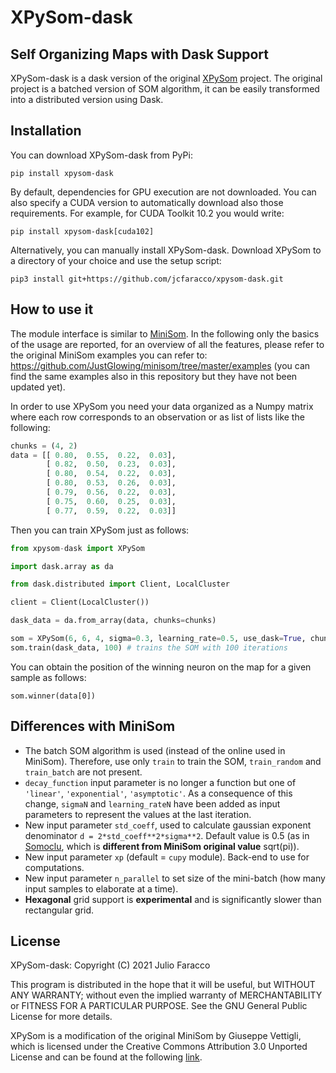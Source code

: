 <h1>XPySom-dask</h1>

Self Organizing Maps with Dask Support
--------------------

XPySom-dask is a dask version of the original [XPySom](https://github.com/Manciukic/xpysom) project. The original project is a batched version of SOM algorithm, it can be easily transformed into a distributed version using Dask.

Installation
---------------------

You can download XPySom-dask from PyPi:

    pip install xpysom-dask

By default, dependencies for GPU execution are not downloaded. 
You can also specify a CUDA version to automatically download also those 
requirements. For example, for CUDA Toolkit 10.2 you would write:

    pip install xpysom-dask[cuda102]

Alternatively, you can manually install XPySom-dask.
Download XPySom to a directory of your choice and use the setup script:

    pip3 install git+https://github.com/jcfaracco/xpysom-dask.git

How to use it
---------------------

The module interface is similar to [MiniSom](https://github.com/JustGlowing/minisom.git). In the following only the basics of the usage are reported, for an overview of all the features, please refer to the original MiniSom examples you can refer to: https://github.com/JustGlowing/minisom/tree/master/examples (you can find the same examples also in this repository but they have not been updated yet).

In order to use XPySom you need your data organized as a Numpy matrix where each row corresponds to an observation or as list of lists like the following:

```python
chunks = (4, 2)
data = [[ 0.80,  0.55,  0.22,  0.03],
        [ 0.82,  0.50,  0.23,  0.03],
        [ 0.80,  0.54,  0.22,  0.03],
        [ 0.80,  0.53,  0.26,  0.03],
        [ 0.79,  0.56,  0.22,  0.03],
        [ 0.75,  0.60,  0.25,  0.03],
        [ 0.77,  0.59,  0.22,  0.03]]      
```

 Then you can train XPySom just as follows:

```python
from xpysom-dask import XPySom

import dask.array as da

from dask.distributed import Client, LocalCluster

client = Client(LocalCluster())

dask_data = da.from_array(data, chunks=chunks)

som = XPySom(6, 6, 4, sigma=0.3, learning_rate=0.5, use_dask=True, chunks=chunks) # initialization of 6x6 SOM
som.train(dask_data, 100) # trains the SOM with 100 iterations
```

You can obtain the position of the winning neuron on the map for a given sample as follows:

```
som.winner(data[0])
```

Differences with MiniSom
---------------------
 - The batch SOM algorithm is used (instead of the online used in MiniSom). Therefore, use only `train` to train the SOM, `train_random` and `train_batch` are not present.
 - `decay_function` input parameter is no longer a function but one of `'linear'`,
 `'exponential'`, `'asymptotic'`. As a consequence of this change, `sigmaN` and `learning_rateN` have been added as input parameters to represent the values at the last iteration.
 - New input parameter `std_coeff`, used to calculate gaussian exponent denominator `d = 2*std_coeff**2*sigma**2`. Default value is 0.5 (as in [Somoclu](https://github.com/peterwittek/somoclu), which is **different from MiniSom original value** sqrt(pi)).
 - New input parameter `xp` (default = `cupy` module). Back-end to use for computations.
 - New input parameter `n_parallel` to set size of the mini-batch (how many input samples to elaborate at a time).
 - **Hexagonal** grid support is **experimental** and is significantly slower than rectangular grid.  


License
---------------------

XPySom-dask:
Copyright (C) 2021 Julio Faracco

This program is distributed in the hope that it will be useful,
but WITHOUT ANY WARRANTY; without even the implied warranty of
MERCHANTABILITY or FITNESS FOR A PARTICULAR PURPOSE.  See the
GNU General Public License for more details.

XPySom is a modification of the original MiniSom by Giuseppe Vettigli, 
which is licensed under the Creative Commons Attribution 3.0 Unported License
and can be found at the following [link](https://github.com/JustGlowing/minisom).
